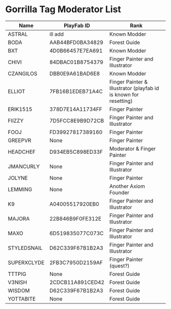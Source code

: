 # Gorrilla Tag Moderator List

|Name|PlayFab ID|Rank|
|------|----|----|
|ASTRAL|ill add|Known Modder|
|BODA|AAB44BFD0BA34829|Forest Guide|
|BXT|4D0B66457E7EA691|Known Modder|
|CHIVI|84DBAC01B8754379|Finger Painter and Illustrator|
|CZANGILOS|DBB0E9A61BAD6E8|Known Modder|
|ELLIOT|7FB16B1EDEB71A4C|Finger Painter & Illustrator (playfab id is known for resetting)|
|ERIK1515|378D7E14A11734FF|Finger Painter|
|FIIZZY|7D5FCC8E9B9D72CB|Finger Painter and Illustrator|
|FOOJ|FD39927817389160|Finger Painter|
|GREEPVR|None|Finger Painter|
|HEADCHEF|D934EB5C898ED33F|Moderator & Finger Painter|
|JMANCURLY|None|Finger Painter and Illustrator|
|JOLYNE|None|Finger Painter|
|LEMMING|None|Another Axiom Founder|
|K9|A04005517920EB0|Finger Painter and Illustrator|
|MAJORA|22B846B9F0FE312E|Finger Painter and Illustrator|
|MAXO|6D519835077C073C|Finger Painter and Illustrator|
|STYLEDSNAIL|D62C339F67B1B2A3|Finger Painter and Illustrator|
|SUPERXCLYDE|2FB3C7950D2159AF|Finger Painter (quest?)|
|TTTPIG|None|Forest Guide|
|V3NISH|2CDCB11A891CED42|Forest Guide|
|WISDOM|D62C339F67B1B2A3|Forest Guide|
|YOTTABITE|None|Forest Guide|
